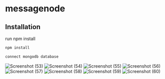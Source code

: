 # messagenode

## Installation
run npm install
```bash
npm install
```
```bash
connect mongodb database
```
![Screenshot (53)](https://user-images.githubusercontent.com/44703643/91536425-50b69100-e932-11ea-8ebb-10b1f8d8974e.png)
![Screenshot (54)](https://user-images.githubusercontent.com/44703643/91536435-5318eb00-e932-11ea-82c9-440de869b77f.png)
![Screenshot (55)](https://user-images.githubusercontent.com/44703643/91536442-53b18180-e932-11ea-94eb-3dbcc3e292d6.png)
![Screenshot (56)](https://user-images.githubusercontent.com/44703643/91536444-54e2ae80-e932-11ea-8c42-4f5ab7fe325e.png)
![Screenshot (57)](https://user-images.githubusercontent.com/44703643/91536445-557b4500-e932-11ea-9041-fd6378fc19e7.png)
![Screenshot (58)](https://user-images.githubusercontent.com/44703643/91536446-5613db80-e932-11ea-8215-5d4c5df59778.png)
![Screenshot (59)](https://user-images.githubusercontent.com/44703643/91536447-56ac7200-e932-11ea-9bb8-26213f7397d7.png)
![Screenshot (60)](https://user-images.githubusercontent.com/44703643/91536451-57dd9f00-e932-11ea-8a9b-dc5c8d84cddb.png)
